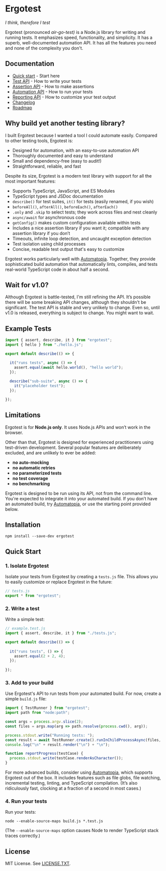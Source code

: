 # Ergotest

*I think, therefore I test*

Ergotest (pronounced *air-go-test)* is a Node.js library for writing and running tests. It emphasizes speed, functionality, and simplicity. It has a superb, well-documented automation API. It has all the features you need and none of the complexity you don't.

## Documentation

* [Quick start](#quick-start) - Start here
* [Test API](docs/test_api.md) - How to write your tests
* [Assertion API](docs/assertion_api.md) - How to make assertions
* [Automation API](docs/automation_api.md) - How to run your tests
* [Reporting API](docs/reporting_api.md) - How to customize your test output
* [Changelog](CHANGELOG.md)
* [Roadmap](ROADMAP.md)

## Why build yet another testing library?

I built Ergotest because I wanted a tool I could automate easily. Compared to other testing tools, Ergotest is:

* Designed for automation, with an easy-to-use automation API
* Thoroughly documented and easy to understand
* Small and dependency-free (easy to audit!)
* Straightforward, reliable, and fast

Despite its size, Ergotest is a modern test library with support for all the most important features:

* Supports TypeScript, JavaScript, and ES Modules
* TypeScript types and JSDoc documentation
* `describe()` for test suites, `it()` for tests (easily renamed, if you wish)
* `beforeAll()`, `afterAll()`, `beforeEach()`, `afterEach()`
* `.only` and `.skip` to select tests; they work across files and nest cleanly
* `async/await` for asynchronous code
* `getConfig()` makes custom configuration available within tests
* Includes a nice assertion library if you want it; compatible with any assertion library if you don’t
* Timeouts, infinite loop detection, and uncaught exception detection
* Test isolation using child processes
* Concise, readable test output that's easy to customize

Ergotest works particularly well with [Automatopia](https://github.com/jamesshore/automatopia). Together, they provide sophisticated build automation that automatically lints, compiles, and tests real-world TypeScript code in about half a second. 


## Wait for v1.0?

Although Ergotest is battle-tested, I'm still refining the API. It’s possible there will be some breaking API changes, although they shouldn't be significant. The test API is stable and very unlikely to change. Even so, until v1.0 is released, everything is subject to change. You might want to wait.


## Example Tests

```javascript
import { assert, describe, it } from "ergotest";
import { hello } from "./hello.js";

export default describe(() => {

  it("runs tests", async () => {
    assert.equal(await hello.world(), "hello world");
  });
  
  describe("sub-suite", async () => {
    it("placeholder test");
  });

});
```


## Limitations

Ergotest is for **Node.js only**. It uses Node.js APIs and won’t work in the browser.

Other than that, Ergotest is designed for experienced practitioners using test-driven development. Several popular features are deliberately excluded, and are unlikely to ever be added:

* **no auto-mocking**
* **no automatic retries**
* **no parameterized tests**
* **no test coverage**
* **no benchmarking**

Ergotest is designed to be run using its API, not from the command line. You're expected to integrate it into your automated build. If you don’t have an automated build, try [Automatopia](https://github.com/jamesshore/automatopia), or use the starting point provided below. 


## Installation

```shell
npm install --save-dev ergotest 
```

## Quick Start

### 1. Isolate Ergotest

Isolate your tests from Ergotest by creating a `tests.js` file. This allows you to easily customize or replace Ergotest in the future:

```javascript
// tests.js
export * from "ergotest";
```

### 2. Write a test

Write a simple test:

```javascript
// example.test.js
import { assert, describe, it } from "./tests.js";

export default describe(() => {
  
  it("runs tests", () => {
    assert.equal(2 + 2, 4);
  });
  
});
```

### 3. Add to your build

Use Ergotest's API to run tests from your automated build. For now, create a simple `build.js` file:

```javascript
import { TestRunner } from "ergotest";
import path from "node:path";

const args = process.argv.slice(2);
const files = args.map(arg => path.resolve(process.cwd(), arg));

process.stdout.write("Running tests: ");
const result = await TestRunner.create().runInChildProcessAsync(files, { onTestCaseResult: reportProgress });
console.log("\n" + result.render("\n") + "\n");

function reportProgress(testCase) {
  process.stdout.write(testCase.renderAsCharacter());
}
```

For more advanced builds, consider using [Automatopia](https://github.com/jamesshore/automatopia), which supports Ergotest out of the box. It includes features such as file globs, file watching, incremental testing, linting, and TypeScript compilation. (It’s also ridiculously fast, clocking at a fraction of a second in most cases.)

### 4. Run your tests

Run your tests:

```shell
node --enable-source-maps build.js *.test.js
```

(The `--enable-source-maps` option causes Node to render TypeScript stack traces correctly.)


## License

MIT License. See [LICENSE.TXT](LICENSE.TXT).
